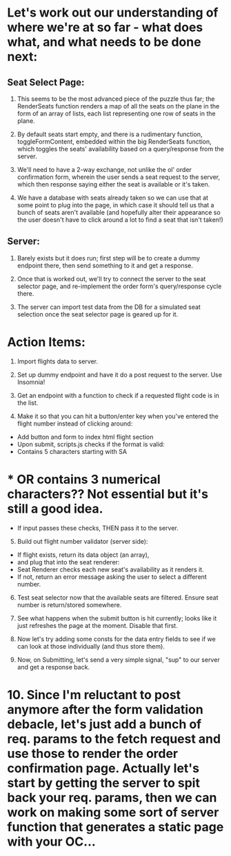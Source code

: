 # Let's work out our understanding of where we're at so far - what does what, and what needs to be done next:

## Seat Select Page:

1. This seems to be the most advanced piece of the puzzle thus far; the RenderSeats function renders a map of all the seats on the plane in the form of an array of lists, each list representing one row of seats in the plane.

2. By default seats start empty, and there is a rudimentary function, toggleFormContent, embedded within the big RenderSeats function, which toggles the seats' availability based on a query/response from the server.

3. We'll need to have a 2-way exchange, not unlike the ol' order confirmation form, wherein the user sends a seat request to the server, which then response saying either the seat is available or it's taken.

4. We have a database with seats already taken so we can use that at some point to plug into the page, in which case it should tell us that a bunch of seats aren't available (and hopefully alter their appearance so the user doesn't have to click around a lot to find a seat that isn't taken!)

## Server:

1. Barely exists but it does run; first step will be to create a dummy endpoint there, then send something to it and get a response.

2. Once that is worked out, we'll try to connect the server to the seat selector page, and re-implement the order form's query/response cycle there.

3. The server can import test data from the DB for a simulated seat selection once the seat selector page is geared up for it.

# Action Items:

1. Import flights data to server.

2. Set up dummy endpoint and have it do a post request to the server. Use Insomnia!

3. Get an endpoint with a function to check if a requested flight code is in the list.


4. Make it so that you can hit a button/enter key when you've entered the flight number instead of clicking around:
* Add button and form to index html flight section
* Upon submit, scripts.js checks if the format is valid:
* Contains 5 characters starting with SA
#   * OR contains 3 numerical characters?? Not essential but it's still a good idea.
* If input passes these checks, THEN pass it to the server.

5. Build out flight number validator (server side):
* If flight exists, return its data object (an array),
* and plug that into the seat renderer:
* Seat Renderer checks each new seat's availability as it renders it.
* If not, return an error message asking the user to select a different number.

6. Test seat selector now that the available seats are filtered. Ensure seat number is return/stored somewhere.

7. See what happens when the submit button is hit currently; looks like it just refreshes the page at the moment. Disable that first.

8. Now let's try adding some consts for the data entry fields to see if we can look at those individually (and thus store them).

9. Now, on Submitting, let's send a very simple signal, "sup" to our server and get a response back.

# 10. Since I'm reluctant to post anymore after the form validation debacle, let's just add a bunch of req. params to the fetch request and use those to render the order confirmation page. Actually let's start by getting the server to spit back your req. params, then we can work on making some sort of server function that generates a static page with your OC...

